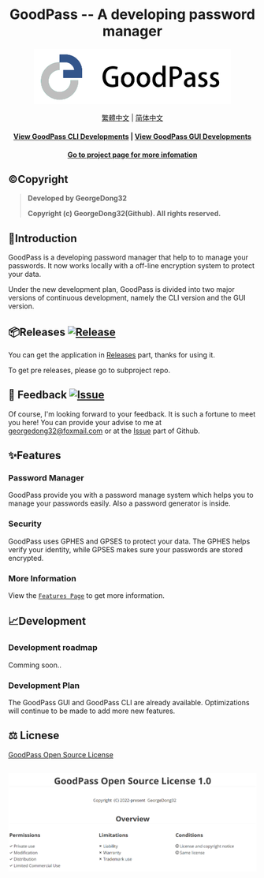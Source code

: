<h1 align="center">
GoodPass -- A developing password manager
</h1>
<p align=center>
    <picture>
      <source media="(prefers-color-scheme: dark)" srcset="./Resource/Title Photo/GoodPass3.0_Title_white.png" width=400>
      <source media="(prefers-color-scheme: light)" srcset="./Resource/Title Photo/GoodPass3.0_Title.png" width=400>
      <img alt="GoodPass" src="./Resource/Title Photo/GoodPass3.0_Title.png" width=400>
    </picture>
</p>


  <p align="center">
    <a href="./Documents/Readmes/README_tcn.md">繁體中文</a>
    |
    <a href="./Documents/Readmes/README_scn.md">简体中文</a>
   </p>
<h4 align="center">
    <a href="https://github.com/GeorgeDong32/GoodPass-CLI">View GoodPass CLI Developments</a>
    |
    <a href="https://github.com/GeorgeDong32/GoodPass-GUI">View GoodPass GUI Developments</a>
</h4>
<h4 align="center">
  <a href="https://goodpass.georgedong.tech">Go to project page for more infomation</a>
</h4>

## ©️Copyright

> **Developed by GeorgeDong32** 
> 
> **Copyright (c) GeorgeDong32(Github). All rights reserved.**<br>

## 🎤Introduction

GoodPass is a developing password manager that help to to manage your passwords. It now works locally with a off-line encryption system to protect your data. 

Under the new development plan, GoodPass is divided into two major versions of continuous development, namely the CLI version and the GUI version.

## 📦Releases  [<img src="https://img.shields.io/badge/GoodPass-Release-34558b" alt="Release">](https://github.com/GeorgeDong32/GoodPass/releases)

You can get the application in [Releases](https://github.com/GeorgeDong32/GoodPass/releases) part, thanks for using it.

To get pre releases, please go to subproject repo.

## 💬 Feedback  [<img src="https://img.shields.io/badge/GoodPass-Feedback-939597" alt="Issue">](https://github.com/GeorgeDong32/GoodPass/issues)

Of course, I'm looking forward to your feedback.
It is such a fortune to meet you here! You can provide your advise to me at georgedong32@foxmail.com or at the [Issue](https://github.com/GeorgeDong32/GoodPass/issues) part of Github.

## ✨Features

### Password Manager

GoodPass provide you with a password manage system which helps you to manage your passwords easily. Also a password generator is inside.

### Security

GoodPass uses GPHES and GPSES to protect your data. The GPHES helps verify your identity, while GPSES makes sure your passwords are stored encrypted.
### More Information
View the [`Features Page`](https://georgedong32.github.io/GoodPass/features) to get more information.

## 📈Development

### Development roadmap

Comming soon..

### Development Plan

The GoodPass GUI and GoodPass CLI are already available. Optimizations will continue to be made to add more new features.

## :balance_scale: Licnese

[GoodPass Open Source License](./LICENSE.md)

<h2 align=center>
    <img src="./Resource/LicenseOverview/GPOL_overview.png">
</h2>
